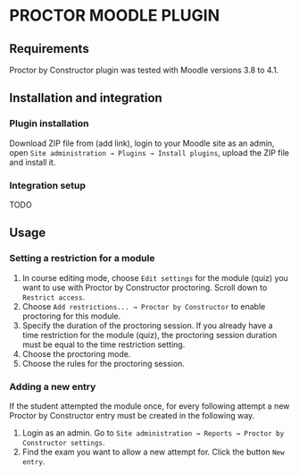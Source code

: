 # PROCTOR MOODLE PLUGIN

## Requirements
Proctor by Constructor plugin was tested with Moodle versions 3.8 to 4.1.

## Installation and integration

### Plugin installation
Download ZIP file from (add link), login to your Moodle site as an admin, open `Site administration → Plugins → Install plugins`, upload the ZIP file and install it.

### Integration setup
TODO

## Usage

### Setting a restriction for a module
1. In course editing mode, choose `Edit settings` for the module (quiz) you want to use with Proctor by Constructor proctoring. Scroll down to `Restrict access`.
2. Choose `Add restrictions... → Proctor by Constructor` to enable proctoring for this module.
3. Specify the duration of the proctoring session. If you already have a time restriction for the module (quiz), the proctoring session duration must be equal to the time restriction setting.
4. Choose the proctoring mode.
5. Choose the rules for the proctoring session.

### Adding a new entry
If the student attempted the module once, for every following attempt a new Proctor by Constructor entry must be created in the following way.
1. Login as an admin. Go to `Site administration → Reports → Proctor by Constructor settings`.
2. Find the exam you want to allow a new attempt for. Click the button `New entry`.
